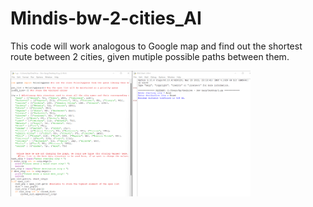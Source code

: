 # Mindis-bw-2-cities_AI
This code will work analogous to Google map and find out the shortest route between 2 cities, given mutiple possible paths between them.

<img src="https://github.com/ananya-agarwal/Mindis-bw-2-cities_AI/blob/main/testing.png" width=384>
<br>
